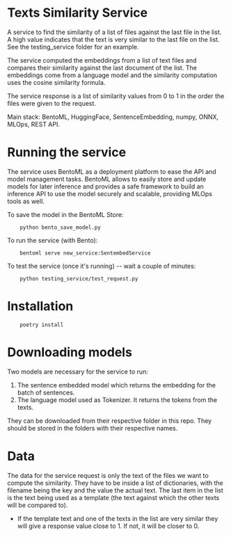 # Texts Similarity Service

A service to find the similarity of a list of files against the last file in the list. A high value indicates that the text is very similar to the last file on the list. See the testing_service folder for an example.

The service computed the embeddings from a list of text files and compares their similarity against the last document of the list. The embeddings come from a language model and the similarity computation uses the cosine similarity formula.

The service response is a list of similarity values from 0 to 1 in the order the files were given to the request.

Main stack: BentoML, HuggingFace, SentenceEmbedding, numpy, ONNX, MLOps, REST API.

# Running the service

The service uses BentoML as a deployment platform to ease the API and model management tasks. BentoML allows to easily store and update models for later inference and provides a safe framework to build an inference API to use the model securely and scalable, providing MLOps tools as well.

To save the model in the BentoML Store:
        
        python bento_save_model.py

To run the service (with Bento):
        
        bentoml serve new_service:SentembedService

To test the service (once it's running) -- wait a couple of minutes:
        
        python testing_service/test_request.py

# Installation

        poetry install

# Downloading models

Two models are necessary for the service to run:
1. The sentence embedded model which returns the embedding for the batch of sentences.
2. The language model used as Tokenizer. It returns the tokens from the texts.

They can be downloaded from their respective folder in this repo. They should be stored in the folders with their respective names.


# Data

The data for the service request is only the text of the files we want to compute the similarity. They have to be inside a list of dictionaries, with the filename being the key and the value the actual text. The last item in the list is the text being used as a template (the text against which the other texts will be compared to).
- If the template text and one of the texts in the list are very similar they will give a response value close to 1. If not, it will be closer to 0.